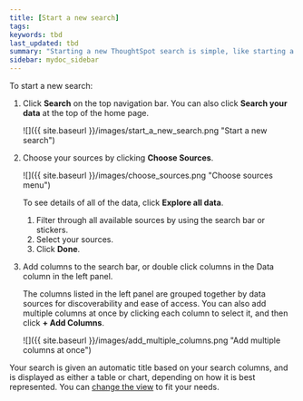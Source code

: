 ```yaml
---
title: [Start a new search]
tags:
keywords: tbd
last_updated: tbd
summary: "Starting a new ThoughtSpot search is simple, like starting a new Google search."
sidebar: mydoc_sidebar
---
```

To start a new search:

1. Click **Search** on the top navigation bar. You can also click **Search your data** at the top of the home page.

     ![]({{ site.baseurl }}/images/start_a_new_search.png "Start a new search")

2. Choose your sources by clicking **Choose Sources**.

     ![]({{ site.baseurl }}/images/choose_sources.png "Choose sources menu")

     To see details of all of the data, click **Explore all data**.

    1. Filter through all available sources by using the search bar or stickers.
    2. Select your sources.
    3. Click **Done**.

3. Add columns to the search bar, or double click columns in the Data column in the left panel.

   The columns listed in the left panel are grouped together by data sources for discoverability and ease of access. You can also add multiple columns at once by clicking each column to select it, and then click **+ Add Columns**.

     ![]({{ site.baseurl }}/images/add_multiple_columns.png "Add multiple columns at once")

Your search is given an automatic title based on your search columns, and is displayed as either a table or chart, depending on how it is best represented. You can [change the view](../../complex_searches/change_the_view.html#) to fit your needs.
